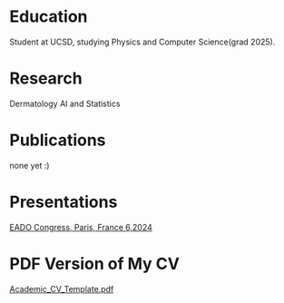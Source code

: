 # Education 
Student at UCSD, studying Physics and Computer Science(grad 2025).

# Research
Dermatology AI and Statistics

# Publications
none yet :)

# Presentations
[EADO Congress, Paris, France 6,2024](A-345.pdf)

# PDF Version of My CV
[Academic_CV_Template.pdf](https://github.com/user-attachments/files/17351280/Academic_CV_Template.pdf)
